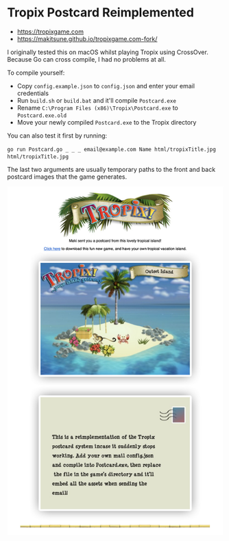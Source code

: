 # Tropix Postcard Reimplemented

-   https://tropixgame.com
-   https://makitsune.github.io/tropixgame.com-fork/

I originally tested this on macOS whilst playing Tropix using CrossOver. Because Go can cross compile, I had no problems at all.

To compile yourself:

-   Copy `config.example.json` to `config.json` and enter your email credentials
-   Run `build.sh` or `build.bat` and it'll compile `Postcard.exe`
-   Rename `C:\Program Files (x86)\Tropix\Postcard.exe` to `Postcard.exe.old`
-   Move your newly compiled `Postcard.exe` to the Tropix directory

You can also test it first by running:

`go run Postcard.go _ _ _ email@example.com Name html/tropixTitle.jpg html/tropixTitle.jpg`

The last two arguments are usually temporary paths to the front and back postcard images that the game generates.

![Example](example.jpg)
